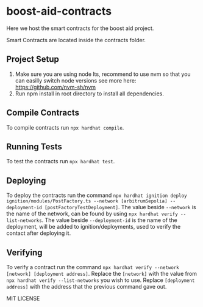 # boost-aid-contracts

Here we host the smart contracts for the boost aid project.

Smart Contracts are located inside the contracts folder.

## Project Setup

1. Make sure you are using node lts, recommend to use nvm so that you can easilly switch node versions see more here: https://github.com/nvm-sh/nvm
2. Run npm install in root directory to install all dependencies.

## Compile Contracts

To compile contracts run `npx hardhat compile`.

## Running Tests

To test the contracts run `npx hardhat test`.

## Deploying

To deploy the contracts run the command `npx hardhat ignition deploy ignition/modules/PostFactory.ts --network [arbitrumSepolia] --deployment-id [postFactoryTestDeployment]`. The value beside `--network` is the name of the network, can be found by using `npx hardhat verify --list-networks`. The value beside `--deployment-id` is the name of the deployment, will be added to ignition/deployments, used to verify the contact after deploying it.

## Verifying

To verify a contract run the command `npx hardhat verify --network [network] [deployment address]`. Replace the `[network]` with the value from `npx hardhat verify --list-networks` you wish to use. Replace `[deployment address]` with the address that the previous command gave out.

MIT LICENSE
